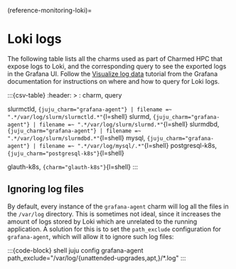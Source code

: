 (reference-monitoring-loki)=
# Loki logs

The following table lists all the charms used as part of Charmed HPC that expose logs to Loki, and the
corresponding query to see the exported logs in the Grafana UI.
Follow the [Visualize log data](https://grafana.com/docs/loki/latest/visualize/grafana/#grafana-explore)
tutorial from the Grafana documentation for instructions on where and how to query for Loki logs.

:::{csv-table}
:header: >
: charm, query

<!-- TODO: track https://github.com/canonical/grafana-agent-operator/issues/46 to use juju labels instead of filenames -->
slurmctld, `{juju_charm="grafana-agent"} | filename =~ ".*/var/log/slurm/slurmctld.*"`{l=shell}
slurmd, `{juju_charm="grafana-agent"} | filename =~ ".*/var/log/slurm/slurmd.*"`{l=shell}
slurmdbd, `{juju_charm="grafana-agent"} | filename =~ ".*/var/log/slurm/slurmdbd.*"`{l=shell}
mysql, `{juju_charm="grafana-agent"} | filename =~ ".*/var/log/mysql/.*"`{l=shell}
postgresql-k8s, `{juju_charm="postgresql-k8s"}`{l=shell}

<!-- TODO: enable when traefik exposes logs to Loki (https://github.com/canonical/traefik-k8s-operator/pull/363) -->
<!-- traefik-k8s, `{juju_charm="traefik-k8s"}`{l=shell} -->

<!-- TODO: change to `juju_charm` when https://github.com/canonical/loki-k8s-operator/issues/466 gets fixed. -->
glauth-k8s, `{charm="glauth-k8s"}`{l=shell}
:::

## Ignoring log files

By default, every instance of the `grafana-agent` charm will log all the files in the `/var/log` directory.
This is sometimes not ideal, since it increases the amount of logs stored by Loki which are unrelated
to the running application. A solution for this is to set the `path_exclude` configuration for
`grafana-agent`, which will allow it to ignore such log files:

:::{code-block} shell
juju config grafana-agent path_exclude="/var/log/{unattended-upgrades,apt,}/*.log"
:::
